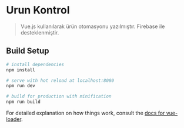 # Urun Kontrol

> Vue.js kullanılarak ürün otomasyonu yazılmıştır. Firebase ile desteklenmiştir.

## Build Setup

``` bash
# install dependencies
npm install

# serve with hot reload at localhost:8080
npm run dev

# build for production with minification
npm run build
```

For detailed explanation on how things work, consult the [docs for vue-loader](http://vuejs.github.io/vue-loader).
